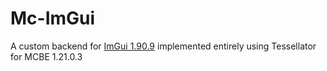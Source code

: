 # Mc-ImGui

A custom backend for [ImGui 1.90.9](https://github.com/ocornut/imgui/tree/v1.90.9) implemented entirely using Tessellator for MCBE 1.21.0.3